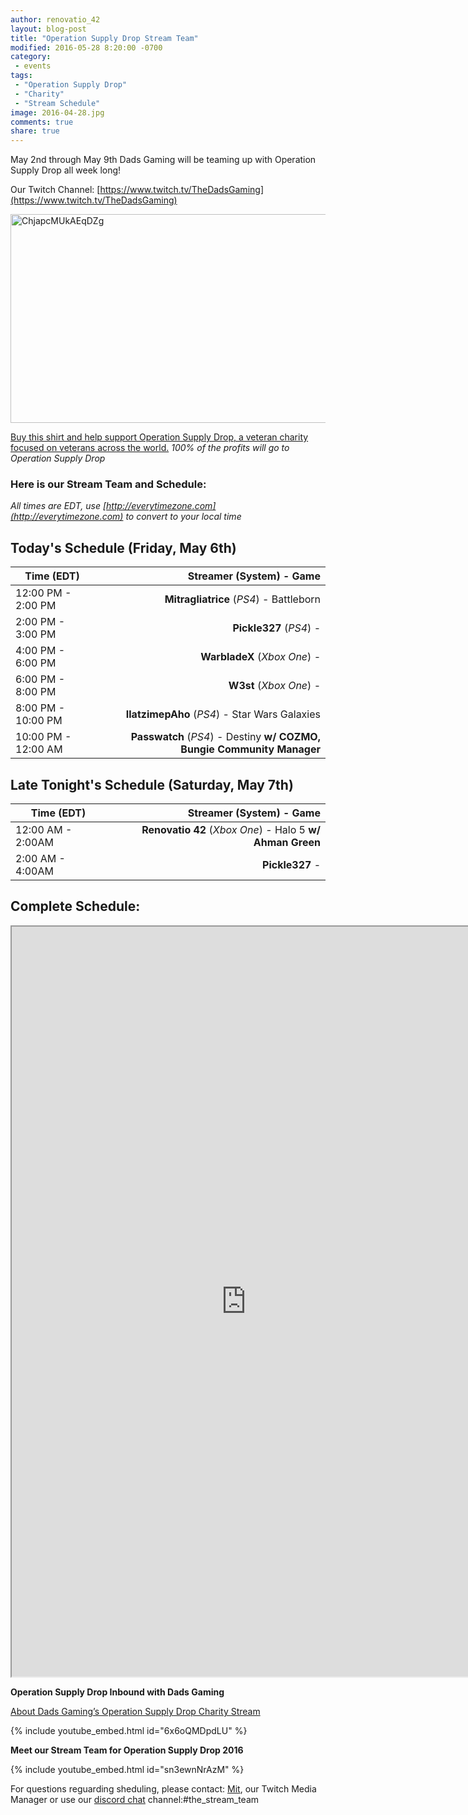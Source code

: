 ```yaml
---
author: renovatio_42
layout: blog-post
title: "Operation Supply Drop Stream Team"
modified: 2016-05-28 8:20:00 -0700
category:
 - events
tags:
 - "Operation Supply Drop"
 - "Charity"
 - "Stream Schedule"
image: 2016-04-28.jpg
comments: true
share: true
---
```



May 2nd through May 9th Dads Gaming will be teaming up with Operation Supply Drop all week long! 

Our Twitch Channel: [https://www.twitch.tv/TheDadsGaming](https://www.twitch.tv/TheDadsGaming) 

<a data-flickr-embed="true"  href="https://teespring.com/dads-gaming-charity-shirt" title="ChjapcMUkAEqDZg"><img src="https://farm8.staticflickr.com/7128/26771534871_6ec2638c2e_z.jpg" width="640" height="334" alt="ChjapcMUkAEqDZg"></a><script async src="//embedr.flickr.com/assets/client-code.js" charset="utf-8"></script>

[Buy this shirt and help support Operation Supply Drop, a veteran charity focused on veterans across the world.](https://teespring.com/dads-gaming-charity-shirt)  *100% of the profits will go to Operation Supply Drop*

### Here is our Stream Team and Schedule:

*All times are EDT, use [http://everytimezone.com](http://everytimezone.com) to convert to your local time*

## Today's Schedule (Friday, May 6th)

|  Time (EDT) 	|  Streamer (System) - Game 	|
| ------------ |  -----------: |
|  12:00 PM  - 2:00 PM 	|  **Mitragliatrice** (*PS4*) - Battleborn	|
|  2:00 PM - 3:00 PM 	| **Pickle327** (*PS4*)	-  | 
|  4:00 PM - 6:00 PM 	| **WarbladeX** (*Xbox One*) - 	| 
|  6:00 PM - 8:00 PM 	| **W3st** (*Xbox One*) - 	| 
|  8:00 PM - 10:00 PM 	| **IlatzimepAho** (*PS4*) -	Star Wars Galaxies | 
|  10:00 PM - 12:00 AM 	| **Passwatch** (*PS4*) - Destiny **w/ COZMO, Bungie Community Manager**	| 

## Late Tonight's Schedule (Saturday, May 7th)

|  Time (EDT) 	|  Streamer (System) - Game 	|
| ------------ |  -----------: |
|  12:00 AM - 2:00AM 	|  **Renovatio 42** (*Xbox One*) - Halo 5 **w/ Ahman Green**	|
|  2:00 AM - 4:00AM 	|  **Pickle327** - 	|

## Complete Schedule:

<iframe src="https://docs.google.com/spreadsheets/d/1QRk715tUNcHWWeB9wVNXWhJ54qGhMIuAGFLr9yQbnao/pubhtml?gid=0&amp;single=true&amp;widget=true&amp;headers=false" height="1200" width="750"></iframe>


**Operation Supply Drop Inbound with Dads Gaming**

[About Dads Gaming’s Operation Supply Drop Charity Stream](/articles/operation-supply-drop-inbound-with-dads-gaming/)

{% include youtube_embed.html id="6x6oQMDpdLU" %} 

**Meet our Stream Team for Operation Supply Drop 2016**

{% include youtube_embed.html id="sn3ewnNrAzM" %} 

For questions reguarding sheduling, please contact: [Mit](https://twitter.com/Mitragliatrice_), our Twitch Media Manager or use our [discord chat](https://discord.gg/0nEWIGLTXsyklVzL) channel:#the_stream_team 
